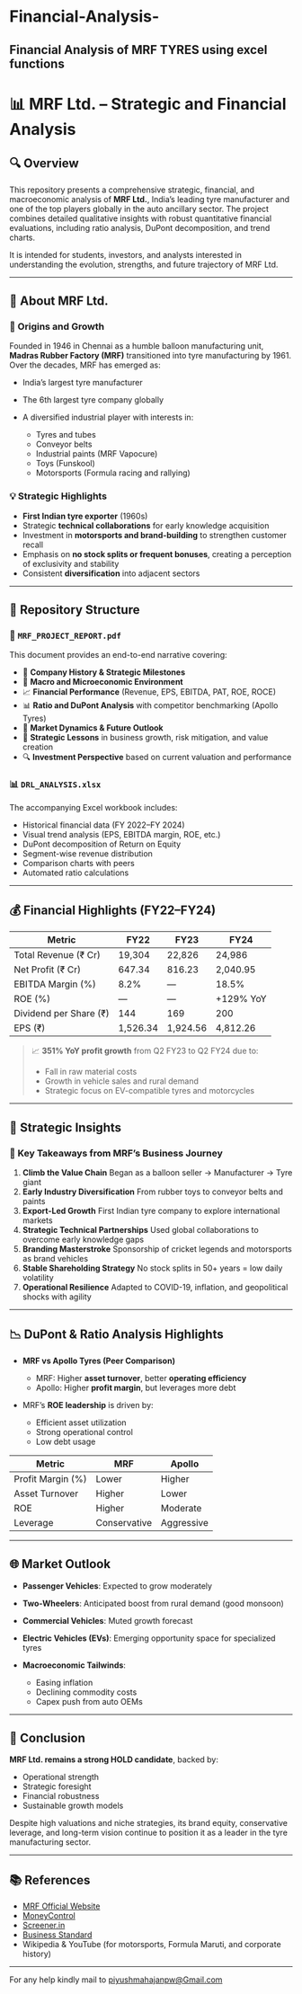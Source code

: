 # Financial-Analysis-
Financial Analysis of MRF TYRES using excel functions 
---

# 📊 MRF Ltd. – Strategic and Financial Analysis

## 🔍 Overview

This repository presents a comprehensive strategic, financial, and macroeconomic analysis of **MRF Ltd.**, India’s leading tyre manufacturer and one of the top players globally in the auto ancillary sector. The project combines detailed qualitative insights with robust quantitative financial evaluations, including ratio analysis, DuPont decomposition, and trend charts.

It is intended for students, investors, and analysts interested in understanding the evolution, strengths, and future trajectory of MRF Ltd.

---

## 🏢 About MRF Ltd.

### 🌱 Origins and Growth

Founded in 1946 in Chennai as a humble balloon manufacturing unit, **Madras Rubber Factory (MRF)** transitioned into tyre manufacturing by 1961. Over the decades, MRF has emerged as:

* India’s largest tyre manufacturer
* The 6th largest tyre company globally
* A diversified industrial player with interests in:

  * Tyres and tubes
  * Conveyor belts
  * Industrial paints (MRF Vapocure)
  * Toys (Funskool)
  * Motorsports (Formula racing and rallying)

### 💡 Strategic Highlights

* **First Indian tyre exporter** (1960s)
* Strategic **technical collaborations** for early knowledge acquisition
* Investment in **motorsports and brand-building** to strengthen customer recall
* Emphasis on **no stock splits or frequent bonuses**, creating a perception of exclusivity and stability
* Consistent **diversification** into adjacent sectors

---

## 📂 Repository Structure

### 📄 `MRF_PROJECT_REPORT.pdf`

This document provides an end-to-end narrative covering:

* 📌 **Company History & Strategic Milestones**
* 🧩 **Macro and Microeconomic Environment**
* 📈 **Financial Performance** (Revenue, EPS, EBITDA, PAT, ROE, ROCE)
* 📊 **Ratio and DuPont Analysis** with competitor benchmarking (Apollo Tyres)
* 🚀 **Market Dynamics & Future Outlook**
* 🧠 **Strategic Lessons** in business growth, risk mitigation, and value creation
* 🔍 **Investment Perspective** based on current valuation and performance

### 📊 `DRL_ANALYSIS.xlsx`

The accompanying Excel workbook includes:

* Historical financial data (FY 2022–FY 2024)
* Visual trend analysis (EPS, EBITDA margin, ROE, etc.)
* DuPont decomposition of Return on Equity
* Segment-wise revenue distribution
* Comparison charts with peers
* Automated ratio calculations

---

## 💰 Financial Highlights (FY22–FY24)

| Metric                 | FY22     | FY23     | FY24      |
| ---------------------- | -------- | -------- | --------- |
| Total Revenue (₹ Cr)   | 19,304   | 22,826   | 24,986    |
| Net Profit (₹ Cr)      | 647.34   | 816.23   | 2,040.95  |
| EBITDA Margin (%)      | 8.2%     | —        | 18.5%     |
| ROE (%)                | —        | —        | +129% YoY |
| Dividend per Share (₹) | 144      | 169      | 200       |
| EPS (₹)                | 1,526.34 | 1,924.56 | 4,812.26  |

> 📈 **351% YoY profit growth** from Q2 FY23 to Q2 FY24 due to:
>
> * Fall in raw material costs
> * Growth in vehicle sales and rural demand
> * Strategic focus on EV-compatible tyres and motorcycles

---

## 🧠 Strategic Insights

### 🎯 Key Takeaways from MRF’s Business Journey

1. **Climb the Value Chain**
   Began as a balloon seller → Manufacturer → Tyre giant
2. **Early Industry Diversification**
   From rubber toys to conveyor belts and paints
3. **Export-Led Growth**
   First Indian tyre company to explore international markets
4. **Strategic Technical Partnerships**
   Used global collaborations to overcome early knowledge gaps
5. **Branding Masterstroke**
   Sponsorship of cricket legends and motorsports as brand vehicles
6. **Stable Shareholding Strategy**
   No stock splits in 50+ years = low daily volatility
7. **Operational Resilience**
   Adapted to COVID-19, inflation, and geopolitical shocks with agility

---

## 📉 DuPont & Ratio Analysis Highlights

* **MRF vs Apollo Tyres (Peer Comparison)**

  * MRF: Higher **asset turnover**, better **operating efficiency**
  * Apollo: Higher **profit margin**, but leverages more debt
* MRF’s **ROE leadership** is driven by:

  * Efficient asset utilization
  * Strong operational control
  * Low debt usage

| Metric            | MRF          | Apollo     |
| ----------------- | ------------ | ---------- |
| Profit Margin (%) | Lower        | Higher     |
| Asset Turnover    | Higher       | Lower      |
| ROE               | Higher       | Moderate   |
| Leverage          | Conservative | Aggressive |

---

## 🌐 Market Outlook

* **Passenger Vehicles**: Expected to grow moderately
* **Two-Wheelers**: Anticipated boost from rural demand (good monsoon)
* **Commercial Vehicles**: Muted growth forecast
* **Electric Vehicles (EVs)**: Emerging opportunity space for specialized tyres
* **Macroeconomic Tailwinds**:

  * Easing inflation
  * Declining commodity costs
  * Capex push from auto OEMs

---

## 📌 Conclusion

**MRF Ltd. remains a strong HOLD candidate**, backed by:

* Operational strength
* Strategic foresight
* Financial robustness
* Sustainable growth models

Despite high valuations and niche strategies, its brand equity, conservative leverage, and long-term vision continue to position it as a leader in the tyre manufacturing sector.

---

## 📚 References

* [MRF Official Website](https://www.mrftyres.com)
* [MoneyControl](https://www.moneycontrol.com)
* [Screener.in](https://www.screener.in)
* [Business Standard](https://www.business-standard.com)
* Wikipedia & YouTube (for motorsports, Formula Maruti, and corporate history)

---

For any help kindly mail to piyushmahajanpw@Gmail.com 
